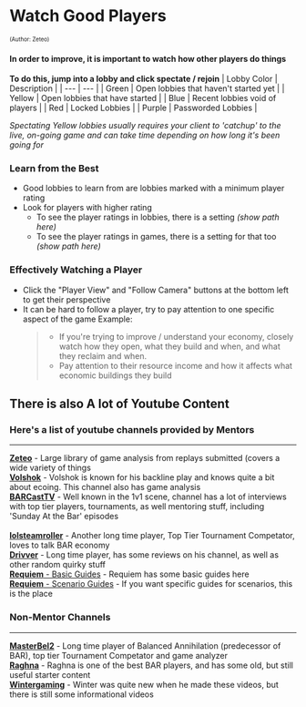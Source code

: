 

# Watch Good Players
<sup><sup>(Author: Zeteo)</sup></sup>

#### In order to improve, it is important to watch how other players do things

**To do this, jump into a lobby and click spectate / rejoin**
| Lobby Color | Description |
| --- | --- |
| Green | Open lobbies that haven't started yet |
| Yellow | Open lobbies that have started |
| Blue | Recent lobbies void of players |
| Red | Locked Lobbies |
| Purple | Passworded Lobbies |

*Spectating Yellow lobbies usually requires your client to 'catchup' to the live, on-going game and can take time depending on how long it's been going for*

### Learn from the Best

- Good lobbies to learn from are lobbies marked with a minimum player rating
- Look for players with higher rating
	- To see the player ratings in lobbies, there is a setting *(show path here)*
	- To see the player ratings in games, there is a setting for that too *(show path here)*

 ### Effectively Watching a Player
 
- Click the "Player View" and "Follow Camera" buttons at the bottom left to get their perspective
- It can be hard to follow a player, try to pay attention to one specific aspect of the game
	Example:
 	> - If you're trying to improve / understand your economy, closely watch how they open, what they build and when, and what they reclaim and when.
	> - Pay attention to their resource income and how it affects what economic buildings they build


## There is also A lot of Youtube Content

### Here's a list of youtube channels provided by Mentors


-----
[**Zeteo**](https://www.youtube.com/@Zeteo-/playlists?view=50&sort=dd&shelf_id=2) - Large library of game analysis from replays submitted (covers a wide variety of things<br>
[**Volshok**](https://www.youtube.com/@Volshok-on5qy) - Volshok is known for his backline play and knows quite a bit about ecoing. This channel also has game analysis<br>
[**BARCastTV**](https://www.youtube.com/@BARCastTV) - Well known in the 1v1 scene, channel has a lot of interviews with top tier players, tournaments, as well mentoring stuff, including 'Sunday At the Bar' episodes<br>
<br>
[**lolsteamroller**](https://www.youtube.com/@lolsteamroller) - Another long time player, Top Tier Tournament Competator, loves to talk BAR economy<br>
[**Drivver**](https://www.youtube.com/@drivver4470) - Long time player, has some reviews on his channel, as well as other random quirky stuff
<br>
[**Requiem** - Basic Guides](https://www.youtube.com/playlist?list=PL9ijWAhxNikJypATiYwBIx5WecRvcCNU8) - Requiem has some basic guides here<br>
[**Requiem** - Scenario Guides](https://www.youtube.com/playlist?list=PL9ijWAhxNikJypATiYwBIx5WecRvcCNU8) - If you want specific guides for scenarios, this is the place


### Non-Mentor Channels
-----
[**MasterBel2**](https://www.youtube.com/@MasterBel2) - Long time player of Balanced Annihilation (predecessor of BAR), top tier Tournament Competator and game analyzer<br>
[**Raghna**](https://www.youtube.com/@raghna) - Raghna is one of the best BAR players, and has some old, but still useful starter content<br>
[**Wintergaming**](https://www.youtube.com/playlist?list=PLUG8Uhis3FKyXyHCwoqjZyEsr4-K2G37X) - Winter was quite new when he made these videos, but there is still some informational videos

